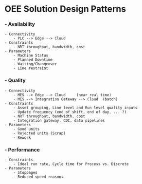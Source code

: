 # OEE Solution Design Patterns

### - Availability
    - Connectivity
        - PLC --> Edge --> Cloud
    - Constraints
        - NRT throughput, bandwidth, cost
    - Parameters
        - Machine Status
        - Planned Downtime
        - Waiting/Changeover
        - Line restraint

### - Quality
    - Connectivity
        - MES --> Edge --> Cloud     (near real time)
        - MES --> Integration Gateway --> Cloud  (batch)
    - Constraints
        - Asset grouping, Line level and Run level quality inputs
        - Update frequency (end of shift, end of day, ... ?)
        - NRT throughput, bandwidth, cost
        - Integration gateway, CDC, data pipelines
    - Parameters
        - Good units
        - Rejected units (Scrap)
        - Rework

### - Performance
    - Constraints
        - Ideal run rate, Cycle time for Process vs. Discrete
    - Parameters
        - Stoppages
        - Reduced speed reasons



